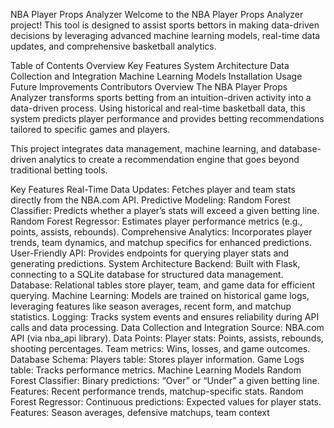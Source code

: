 

NBA Player Props Analyzer
Welcome to the NBA Player Props Analyzer project! This tool is designed to assist sports bettors in making data-driven decisions by leveraging advanced machine learning models, real-time data updates, and comprehensive basketball analytics.

Table of Contents
Overview
Key Features
System Architecture
Data Collection and Integration
Machine Learning Models
Installation
Usage
Future Improvements
Contributors
Overview
The NBA Player Props Analyzer transforms sports betting from an intuition-driven activity into a data-driven process. Using historical and real-time basketball data, this system predicts player performance and provides betting recommendations tailored to specific games and players.

This project integrates data management, machine learning, and database-driven analytics to create a recommendation engine that goes beyond traditional betting tools.

Key Features
Real-Time Data Updates: Fetches player and team stats directly from the NBA.com API.
Predictive Modeling:
Random Forest Classifier: Predicts whether a player’s stats will exceed a given betting line.
Random Forest Regressor: Estimates player performance metrics (e.g., points, assists, rebounds).
Comprehensive Analytics: Incorporates player trends, team dynamics, and matchup specifics for enhanced predictions.
User-Friendly API: Provides endpoints for querying player stats and generating predictions.
System Architecture
Backend: Built with Flask, connecting to a SQLite database for structured data management.
Database: Relational tables store player, team, and game data for efficient querying.
Machine Learning: Models are trained on historical game logs, leveraging features like season averages, recent form, and matchup statistics.
Logging: Tracks system events and ensures reliability during API calls and data processing.
Data Collection and Integration
Source: NBA.com API (via nba_api library).
Data Points:
Player stats: Points, assists, rebounds, shooting percentages.
Team metrics: Wins, losses, and game outcomes.
Database Schema:
Players table: Stores player information.
Game Logs table: Tracks performance metrics.
Machine Learning Models
Random Forest Classifier:
Binary predictions: “Over” or “Under” a given betting line.
Features: Recent performance trends, matchup-specific stats.
Random Forest Regressor:
Continuous predictions: Expected values for player stats.
Features: Season averages, defensive matchups, team context
